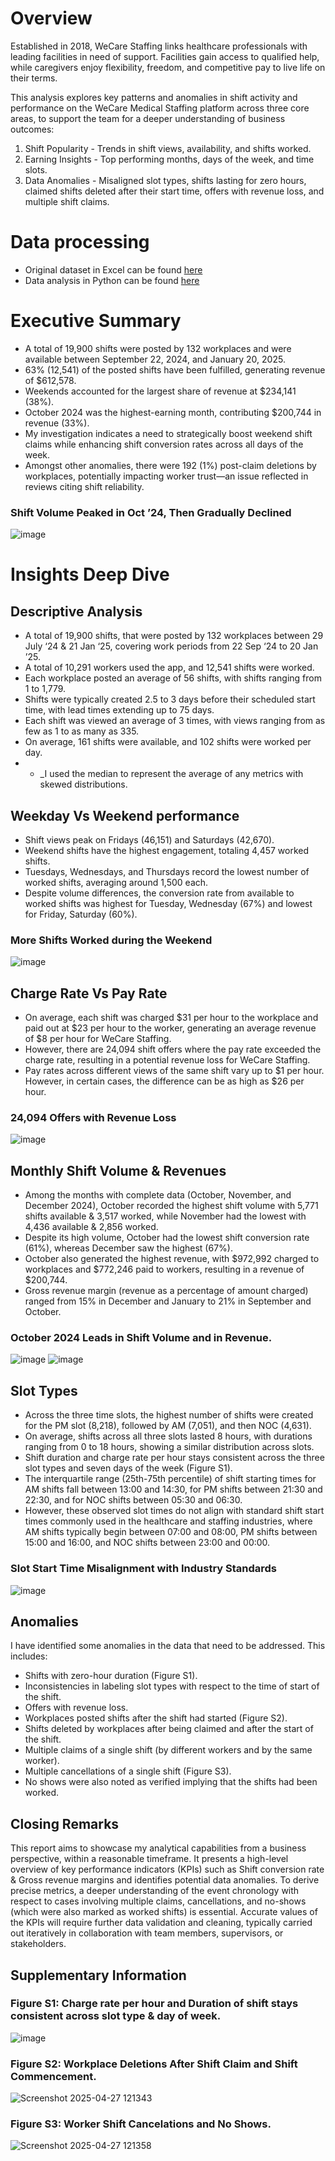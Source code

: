 # Overview
Established in 2018, WeCare Staffing links healthcare professionals with leading facilities in need of support. Facilities gain access to qualified help, while caregivers enjoy flexibility, freedom, and competitive pay to live life on their terms.

This analysis explores key patterns and anomalies in shift activity and performance on the WeCare Medical Staffing platform across three core areas, to support the team for a deeper understanding of business outcomes:
1.	Shift Popularity - Trends in shift views, availability, and shifts worked.
2.	Earning Insights - Top performing months, days of the week, and time slots.
3.	Data Anomalies - Misaligned slot types, shifts lasting for zero hours, claimed shifts deleted after their start time, offers with revenue loss, and multiple shift claims.

# Data processing
- Original dataset in Excel can be found [here](https://github.com/shilpakarumanchi/WeCare/blob/56df8f77df12083a9a22cc7fe28fc0688aa5fe9f/connect_shift_python.xlsx)
- Data analysis in Python can be found [here](https://github.com/shilpakarumanchi/WeCare/blob/50329be245995c138291e4545d7a26a4135ec96b/shifts-analysis%20(2).ipynb)


# Executive Summary
- A total of 19,900 shifts were posted by 132 workplaces and were available between September 22, 2024, and January 20, 2025.
- 63% (12,541) of the posted shifts have been fulfilled, generating revenue of $612,578.
- Weekends accounted for the largest share of revenue at $234,141 (38%).
- October 2024 was the highest-earning month, contributing $200,744 in revenue (33%).
- My investigation indicates a need to strategically boost weekend shift claims while enhancing shift conversion rates across all days of the week.
- Amongst other anomalies, there were 192 (1%) post-claim deletions by workplaces, potentially impacting worker trust—an issue reflected in reviews citing shift reliability.

### Shift Volume Peaked in Oct ’24, Then Gradually Declined   
![image](https://github.com/user-attachments/assets/19e382ac-aaee-4fce-af6e-d890715b9f21)


# Insights Deep Dive
## Descriptive Analysis
- A total of 19,900 shifts, that were posted by 132 workplaces between 29 July ‘24 & 21 Jan ‘25, covering work periods from 22 Sep ‘24 to 20 Jan ’25.
-	A total of 10,291 workers used the app, and 12,541 shifts were worked.
-	Each workplace posted an average of 56 shifts, with shifts ranging from 1 to 1,779.
-	Shifts were typically created 2.5 to 3 days before their scheduled start time, with lead times extending up to 75 days.
-	Each shift was viewed an average of 3 times, with views ranging from as few as 1 to as many as 335.
-	On average, 161 shifts were available, and 102 shifts were worked per day.
- * _I used the median to represent the average of any metrics with skewed distributions.
## Weekday Vs Weekend performance
-	Shift views peak on Fridays (46,151) and Saturdays (42,670).
-	Weekend shifts have the highest engagement, totaling 4,457 worked shifts.
-	Tuesdays, Wednesdays, and Thursdays record the lowest number of worked shifts, averaging around 1,500 each.
-	Despite volume differences, the conversion rate from available to worked shifts was highest for Tuesday, Wednesday (67%) and lowest for Friday, Saturday (60%).

### More Shifts Worked during the Weekend
![image](https://github.com/user-attachments/assets/12c6a2a7-33ce-4065-be58-02bb47862e9b)

## Charge Rate Vs Pay Rate
-	On average, each shift was charged $31 per hour to the workplace and paid out at $23 per hour to the worker, generating an average revenue of $8 per hour for WeCare Staffing.
-	However, there are 24,094 shift offers where the pay rate exceeded the charge rate, resulting in a potential revenue loss for WeCare Staffing.
-	Pay rates across different views of the same shift vary up to $1 per hour. However, in certain cases, the difference can be as high as $26 per hour.
### 24,094 Offers with Revenue Loss
![image](https://github.com/user-attachments/assets/523022e4-1474-4640-9003-e01c60ab4206)

 
## Monthly Shift Volume & Revenues
-	Among the months with complete data (October, November, and December 2024), October recorded the highest shift volume with 5,771 shifts available & 3,517 worked, while November had the lowest with 4,436 available & 2,856 worked.
-	Despite its high volume, October had the lowest shift conversion rate (61%), whereas December saw the highest (67%).
-	October also generated the highest revenue, with $972,992 charged to workplaces and $772,246 paid to workers, resulting in a revenue of $200,744.
-	Gross revenue margin (revenue as a percentage of amount charged) ranged from 15% in December and January to 21% in September and October.

### October 2024 Leads in Shift Volume and in Revenue.
![image](https://github.com/user-attachments/assets/6b73db91-cbb8-462b-9e93-fa2a9fc3728a)
![image](https://github.com/user-attachments/assets/a880ea55-49fd-44ad-b0d3-51be6bedcc4b)
 
## Slot Types
-	Across the three time slots, the highest number of shifts were created for the PM slot (8,218), followed by AM (7,051), and then NOC (4,631).
-	On average, shifts across all three slots lasted 8 hours, with durations ranging from 0 to 18 hours, showing a similar distribution across slots.
-	Shift duration and charge rate per hour stays consistent across the three slot types and seven days of the week (Figure S1).
-	The interquartile range (25th-75th percentile) of shift starting times for AM shifts fall between 13:00 and 14:30, for PM shifts between 21:30 and 22:30, and for NOC shifts between 05:30 and 06:30.
-	However, these observed slot times do not align with standard shift start times commonly used in the healthcare and staffing industries, where AM shifts typically begin between 07:00 and 08:00, PM shifts between 15:00 and 16:00, and NOC shifts between 23:00 and 00:00.
### Slot Start Time Misalignment with Industry Standards
![image](https://github.com/user-attachments/assets/c5954eb6-c916-4209-8f10-c61e829a9bc4)

 ## Anomalies
I have identified some anomalies in the data that need to be addressed. This includes:
-	Shifts with zero-hour duration (Figure S1).
-	Inconsistencies in labeling slot types with respect to the time of start of the shift.
-	Offers with revenue loss.
-	Workplaces posted shifts after the shift had started (Figure S2).
-	Shifts deleted by workplaces after being claimed and after the start of the shift.
-	Multiple claims of a single shift (by different workers and by the same worker).
-	Multiple cancellations of a single shift (Figure S3).
-	No shows were also noted as verified implying that the shifts had been worked.
## Closing Remarks
This report aims to showcase my analytical capabilities from a business perspective, within a reasonable timeframe. It presents a high-level overview of key performance indicators (KPIs) such as Shift conversion rate & Gross revenue margins and identifies potential data anomalies. To derive precise metrics, a deeper understanding of the event chronology with respect to cases involving multiple claims, cancellations, and no-shows (which were also marked as worked shifts) is essential. Accurate values of the KPIs will require further data validation and cleaning, typically carried out iteratively in collaboration with team members, supervisors, or stakeholders.

## Supplementary Information
### Figure S1: Charge rate per hour and Duration of shift stays consistent across slot type & day of week.
![image](https://github.com/user-attachments/assets/5f7a7bd2-b175-4b38-a9c7-2a8710c9836f)

### Figure S2: Workplace Deletions After Shift Claim and Shift Commencement.
![Screenshot 2025-04-27 121343](https://github.com/user-attachments/assets/1ffccd60-eca1-4e66-92f5-53bb5f17dad0)
 
### Figure S3: Worker Shift Cancelations and No Shows.
 ![Screenshot 2025-04-27 121358](https://github.com/user-attachments/assets/9c4039c1-cb91-4a59-9670-367b45eb832d)



